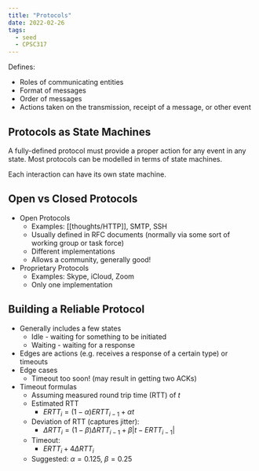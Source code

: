 ```yaml
---
title: "Protocols"
date: 2022-02-26
tags:
  - seed
  - CPSC317
---
```


Defines:

- Roles of communicating entities
- Format of messages
- Order of messages
- Actions taken on the transmission, receipt of a message, or other event

## Protocols as State Machines

A fully-defined protocol must provide a proper action for any event in any state. Most protocols can be modelled in terms of state machines.

Each interaction can have its own state machine.

## Open vs Closed Protocols

- Open Protocols
  - Examples: [[thoughts/HTTP]], SMTP, SSH
  - Usually defined in RFC documents (normally via some sort of working group or task force)
  - Different implementations
  - Allows a community, generally good!
- Proprietary Protocols
  - Examples: Skype, iCloud, Zoom
  - Only one implementation

## Building a Reliable Protocol

- Generally includes a few states
  - Idle - waiting for something to be initiated
  - Waiting - waiting for a response
- Edges are actions (e.g. receives a response of a certain type) or timeouts
- Edge cases
  - Timeout too soon! (may result in getting two ACKs)
- Timeout formulas
  - Assuming measured round trip time (RTT) of $t$
  - Estimated RTT
    - $ERTT_i = (1-\alpha) ERTT_{i-1} + \alpha t$
  - Deviation of RTT (captures jitter):
    - $\Delta RTT_i = (1 - \beta)\Delta RTT_{i-1} + \beta |t - ERTT_{i-1}|$
  - Timeout:
    - $ERTT_i + 4 \Delta RTT_{i}$
  - Suggested: $\alpha = 0.125$, $\beta = 0.25$
